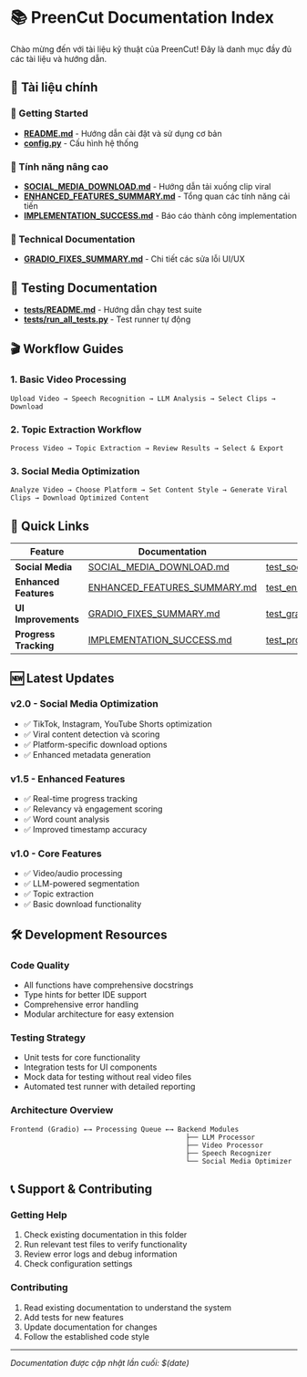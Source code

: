 # 📚 PreenCut Documentation Index

Chào mừng đến với tài liệu kỹ thuật của PreenCut! Đây là danh mục đầy đủ các tài liệu và hướng dẫn.

## 📖 Tài liệu chính

### 🚀 Getting Started
- [**README.md**](../README.md) - Hướng dẫn cài đặt và sử dụng cơ bản
- [**config.py**](../config.py) - Cấu hình hệ thống

### 🎯 Tính năng nâng cao
- [**SOCIAL_MEDIA_DOWNLOAD.md**](./SOCIAL_MEDIA_DOWNLOAD.md) - Hướng dẫn tải xuống clip viral
- [**ENHANCED_FEATURES_SUMMARY.md**](./ENHANCED_FEATURES_SUMMARY.md) - Tổng quan các tính năng cải tiến
- [**IMPLEMENTATION_SUCCESS.md**](./IMPLEMENTATION_SUCCESS.md) - Báo cáo thành công implementation

### 🔧 Technical Documentation
- [**GRADIO_FIXES_SUMMARY.md**](./GRADIO_FIXES_SUMMARY.md) - Chi tiết các sửa lỗi UI/UX

## 🧪 Testing Documentation
- [**tests/README.md**](../tests/README.md) - Hướng dẫn chạy test suite
- [**tests/run_all_tests.py**](../tests/run_all_tests.py) - Test runner tự động

## 🎬 Workflow Guides

### 1. Basic Video Processing
```
Upload Video → Speech Recognition → LLM Analysis → Select Clips → Download
```

### 2. Topic Extraction Workflow
```
Process Video → Topic Extraction → Review Results → Select & Export
```

### 3. Social Media Optimization
```
Analyze Video → Choose Platform → Set Content Style → Generate Viral Clips → Download Optimized Content
```

## 🔗 Quick Links

| Feature | Documentation | Test File |
|---------|---------------|-----------|
| **Social Media** | [SOCIAL_MEDIA_DOWNLOAD.md](./SOCIAL_MEDIA_DOWNLOAD.md) | [test_social_media_download.py](../tests/test_social_media_download.py) |
| **Enhanced Features** | [ENHANCED_FEATURES_SUMMARY.md](./ENHANCED_FEATURES_SUMMARY.md) | [test_enhanced_features.py](../tests/test_enhanced_features.py) |
| **UI Improvements** | [GRADIO_FIXES_SUMMARY.md](./GRADIO_FIXES_SUMMARY.md) | [test_gradio_fix.py](../tests/test_gradio_fix.py) |
| **Progress Tracking** | [IMPLEMENTATION_SUCCESS.md](./IMPLEMENTATION_SUCCESS.md) | [test_progress.py](../tests/test_progress.py) |

## 🆕 Latest Updates

### v2.0 - Social Media Optimization
- ✅ TikTok, Instagram, YouTube Shorts optimization
- ✅ Viral content detection và scoring
- ✅ Platform-specific download options
- ✅ Enhanced metadata generation

### v1.5 - Enhanced Features
- ✅ Real-time progress tracking
- ✅ Relevancy và engagement scoring
- ✅ Word count analysis
- ✅ Improved timestamp accuracy

### v1.0 - Core Features
- ✅ Video/audio processing
- ✅ LLM-powered segmentation
- ✅ Topic extraction
- ✅ Basic download functionality

## 🛠️ Development Resources

### Code Quality
- All functions have comprehensive docstrings
- Type hints for better IDE support
- Comprehensive error handling
- Modular architecture for easy extension

### Testing Strategy
- Unit tests for core functionality
- Integration tests for UI components
- Mock data for testing without real video files
- Automated test runner with detailed reporting

### Architecture Overview
```
Frontend (Gradio) ←→ Processing Queue ←→ Backend Modules
                                           ├── LLM Processor
                                           ├── Video Processor
                                           ├── Speech Recognizer
                                           └── Social Media Optimizer
```

## 📞 Support & Contributing

### Getting Help
1. Check existing documentation in this folder
2. Run relevant test files to verify functionality
3. Review error logs and debug information
4. Check configuration settings

### Contributing
1. Read existing documentation to understand the system
2. Add tests for new features
3. Update documentation for changes
4. Follow the established code style

---

*Documentation được cập nhật lần cuối: $(date)*
